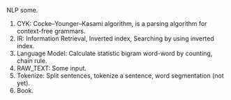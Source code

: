 NLP some.
1. CYK: Cocke–Younger–Kasami algorithm, is a parsing algorithm for context-free grammars.
2. IR: Information Retrieval, Inverted index, Searching by using inverted index.
3. Language Model: Calculate statistic bigram word-word by counting, chain rule.
4. RAW_TEXT: Some input.
5. Tokenize: Split sentences, tokenize a sentence, word segmentation (not yet).
6. Book.
